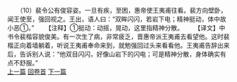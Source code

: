 　　（10）裴令公有俊容姿。一旦有疾，至困，惠帝使王夷甫往看。裴方向壁卧，闻王使至，强回视之。王出，语人曰：“双眸闪闪，若岩下电；精神挺动，体中故小恶①。”
　　【注释】①挺动：动摇，晃动，这里指精神分散。
　　【译文】中书令裴楷容貌俊美。有一次生了病，非常疲乏，晋惠帝派王夷甫去看望他。这时裴楷正向着墙躺着，听说王夷甫奉命来到，就勉强回过头来看看他。王夷甫告辞出来后，告诉别人说：“他双目闪闪，好像山岩下的闪电；可是精神分散，身体确实有点不舒服。”
<br>[上一篇](14_09) [回卷首](14_00) [下一篇](14_11)
